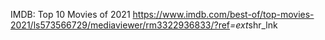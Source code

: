 IMDB: Top 10 Movies of 2021 https://www.imdb.com/best-of/top-movies-2021/ls573566729/mediaviewer/rm3322936833/?ref<em>=ext</em>shr_lnk 